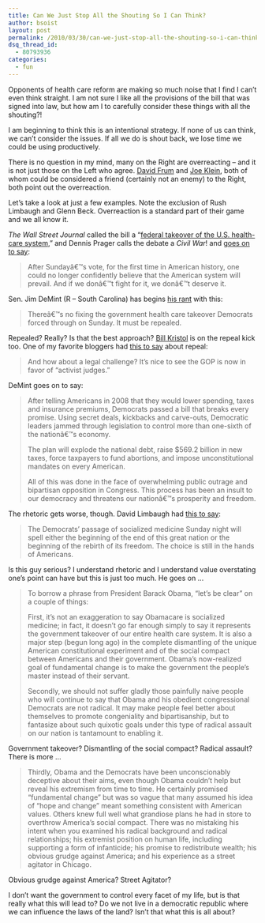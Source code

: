 ```yaml
---
title: Can We Just Stop All the Shouting So I Can Think?
author: bsoist
layout: post
permalink: /2010/03/30/can-we-just-stop-all-the-shouting-so-i-can-think/
dsq_thread_id:
  - 80793936
categories:
  - fun
---
```

Opponents of health care reform are making so much noise that I find I can&#8217;t even think straight. I am not sure I like all the provisions of the bill that was signed into law, but how am I to carefully consider these things with all the shouting?!

I am beginning to think this is an intentional strategy. If none of us can think, we can&#8217;t consider the issues. If all we do is shout back, we lose time we could be using productively.

There is no question in my mind, many on the Right are overreacting &#8211; and it is not just those on the Left who agree. [David Frum][1] and [Joe Klein][2], both of whom could be considered a friend (certainly not an enemy) to the Right, both point out the overreaction.

Let&#8217;s take a look at just a few examples. Note the exclusion of Rush Limbaugh and Glenn Beck. Overreaction is a standard part of their game and we all know it.

*The Wall Street Journal* called the bill a &#8220;[federal takeover of the U.S. health-care system][3],&#8221; and Dennis Prager calls the debate a *Civil War*! and [goes on to say][4]:

> After Sundayâ€™s vote, for the first time in American history, one could no longer confidently believe that the American system will prevail. And if we donâ€™t fight for it, we donâ€™t deserve it.

Sen. Jim DeMint (R &#8211; South Carolina) has begins [his rant][5] with this:

> Thereâ€™s no fixing the government health care takeover Democrats forced through on Sunday. It must be repealed.

Repealed? Really? Is that the best approach? [Bill Kristol][6] is on the repeal kick too. One of my favorite bloggers had [this to say][7] about repeal:

> And how about a legal challenge? It&#8217;s nice to see the GOP is now in favor of &#8220;activist judges.&#8221;

DeMint goes on to say:

> After telling Americans in 2008 that they would lower spending, taxes and insurance premiums, Democrats passed a bill that breaks every promise. Using secret deals, kickbacks and carve-outs, Democratic leaders jammed through legislation to control more than one-sixth of the nationâ€™s economy.
> 
> The plan will explode the national debt, raise $569.2 billion in new taxes, force taxpayers to fund abortions, and impose unconstitutional mandates on every American.
> 
> All of this was done in the face of overwhelming public outrage and bipartisan opposition in Congress. This process has been an insult to our democracy and threatens our nationâ€™s prosperity and freedom.

The rhetoric gets worse, though. David Limbaugh had [this to say][8]:

> The Democrats&#8217; passage of socialized medicine Sunday night will spell either the beginning of the end of this great nation or the beginning of the rebirth of its freedom. The choice is still in the hands of Americans.

Is this guy serious? I understand rhetoric and I understand value overstating one&#8217;s point can have but this is just too much. He goes on &#8230;

> To borrow a phrase from President Barack Obama, &#8220;let&#8217;s be clear&#8221; on a couple of things:
> 
> First, it&#8217;s not an exaggeration to say Obamacare is socialized medicine; in fact, it doesn&#8217;t go far enough simply to say it represents the government takeover of our entire health care system. It is also a major step (begun long ago) in the complete dismantling of the unique American constitutional experiment and of the social compact between Americans and their government. Obama&#8217;s now-realized goal of fundamental change is to make the government the people&#8217;s master instead of their servant.
> 
> Secondly, we should not suffer gladly those painfully naive people who will continue to say that Obama and his obedient congressional Democrats are not radical. It may make people feel better about themselves to promote congeniality and bipartisanship, but to fantasize about such quixotic goals under this type of radical assault on our nation is tantamount to enabling it.

Government takeover? Dismantling of the social compact? Radical assault? There is more &#8230;

> Thirdly, Obama and the Democrats have been unconscionably deceptive about their aims, even though Obama couldn&#8217;t help but reveal his extremism from time to time. He certainly promised &#8220;fundamental change&#8221; but was so vague that many assumed his idea of &#8220;hope and change&#8221; meant something consistent with American values. Others knew full well what grandiose plans he had in store to overthrow America&#8217;s social compact. There was no mistaking his intent when you examined his radical background and radical relationships; his extremist position on human life, including supporting a form of infanticide; his promise to redistribute wealth; his obvious grudge against America; and his experience as a street agitator in Chicago.

Obvious grudge against America? Street Agitator?

I don&#8217;t want the government to control every facet of my life, but is that really what this will lead to? Do we not live in a democratic republic where we can influence the laws of the land? Isn&#8217;t that what this is all about?

 [1]: http://www.cnn.com/2010/OPINION/03/22/frum.healthcare.gop.strategy/index.html?iref=allsearch
 [2]: http://swampland.blogs.time.com/2010/03/22/kristol-blue-deflation/
 [3]: http://online.wsj.com/article/SB10001424052748703775504575135881813148208.html
 [4]: http://article.nationalreview.com/428984/its-a-civil-war-what-we-do-now/dennis-prager
 [5]: http://blogs.usatoday.com/oped/2010/03/opposing-view-it-must-be-repealed.html?csp=hf
 [6]: http://www.weeklystandard.com/blogs/special-editorial-repeal
 [7]: http://www.stevesilver.net/mt/archives/012738.html
 [8]: http://www.davidlimbaugh.com/mt/archives/2010/03/new_column_the_42.html
